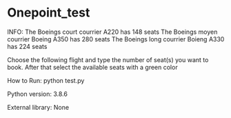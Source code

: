 # Onepoint_test

INFO:
The Boeings court courrier A220 has 148 seats
The Boeings moyen courrier Boeing A350 has 280 seats
The Boeings long courrier Boieng A330 has 224 seats

Choose the following flight and type the number of seat(s) you want to book.
After that select the available seats with a green color

How to Run:
python test.py

Python version: 3.8.6

External library:
None

